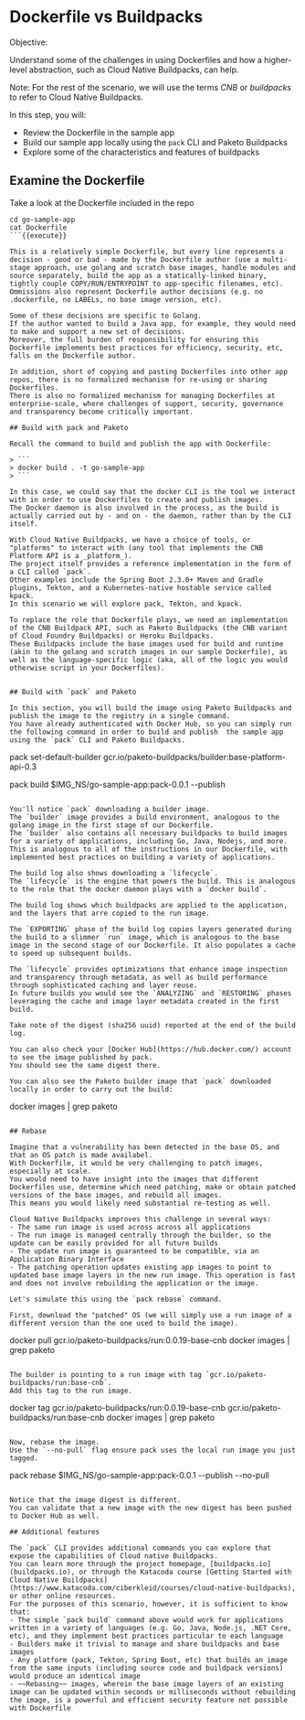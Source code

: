 # Dockerfile vs Buildpacks

Objective:

Understand some of the challenges in using Dockerfiles and how a higher-level abstraction, such as Cloud Native Buildpacks, can help.

Note:
For the rest of the scenario, we will use the terms _CNB_ or _buildpacks_ to refer to Cloud Native Buildpacks.

In this step, you will:
- Review the Dockerfile in the sample app
- Build our sample app locally using the `pack` CLI and Paketo Buildpacks
- Explore some of the characteristics and features of buildpacks

## Examine the Dockerfile

Take a look at the Dockerfile included in the repo

```
cd go-sample-app
cat Dockerfile
```{{execute}}

This is a relatively simple Dockerfile, but every line represents a decision - good or bad - made by the Dockerfile author (use a multi-stage approach, use golang and scratch base images, handle modules and source separately, build the app as a statically-linked binary, tightly couple COPY/RUN/ENTRYPOINT to app-specific filenames, etc).
Ommissions also represent Dockerfile author decisions (e.g. no .dockerfile, no LABELs, no base image version, etc).

Some of these decisions are specific to Golang.
If the author wanted to build a Java app, for example, they would need to make and support a new set of decisions.
Moreover, the full burden of responsibility for ensuring this Dockerfile implements best practices for efficiency, security, etc, falls on the Dockerfile author.

In addition, short of copying and pasting Dockerfiles into other app repos, there is no formalized mechanism for re-using or sharing Dockerfiles.
There is also no formalized mechanism for managing Dockerfiles at enterprise-scale, where challenges of support, security, governance and transparency become critically important.

## Build with pack and Paketo

Recall the command to build and publish the app with Dockerfile:

> ```
> docker build . -t go-sample-app
> ```

In this case, we could say that the docker CLI is the tool we interact with in order to use Dockerfiles to create and publish images.
The Docker daemon is also involved in the process, as the build is actually carried out by - and on - the daemon, rather than by the CLI itself.

With Cloud Native Buildpacks, we have a choice of tools, or "platforms" to interact with (any tool that implements the CNB Platform API is a _platform_).
The project itself provides a reference implementation in the form of a CLI called `pack`.
Other examples include the Spring Boot 2.3.0+ Maven and Gradle plugins, Tekton, and a Kubernetes-native hostable service called kpack.
In this scenario we will explore pack, Tekton, and kpack.

To replace the role that Dockerfile plays, we need an implementation of the CNB Buildpack API, such as Paketo Buildpacks (the CNB variant of Cloud Foundry Buildpacks) or Heroku Buildpacks.
These Buildpacks include the base images used for build and runtime (akin to the golang and scratch images in our sample Dockerfile), as well as the language-specific logic (aka, all of the logic you would otherwise script in your Dockerfiles).


## Build with `pack` and Paketo

In this section, you will build the image using Paketo Buildpacks and publish the image to the registry in a single command. 
You have already authenticated with Docker Hub, so you can simply run the following command in order to build and publish  the sample app using the `pack` CLI and Paketo Buildpacks.

```
pack set-default-builder gcr.io/paketo-buildpacks/builder:base-platform-api-0.3

pack build $IMG_NS/go-sample-app:pack-0.0.1 --publish
```{{execute}}

You'll notice `pack` downloading a builder image.
The `builder` image provides a build environment, analogous to the golang image in the first stage of our Dockerfile. 
The `builder` also contains all necessary buildpacks to build images for a variety of applications, including Go, Java, Nodejs, and more. 
This is analogous to all of the instructions in our Dockerfile, with implemented best practices on building a variety of applications. 

The build log also shows downloading a `lifecycle`. 
The `lifecycle` is the engine that powers the build. This is analogous to the role that the docker daemon plays with a `docker build`.

The build log shows which buildpacks are applied to the application, and the layers that arre copied to the run image.

The `EXPORTING` phase of the build log copies layers generated during the build to a slimmer `run` image, which is analogous to the base image in the second stage of our Dockerfile. It also populates a cache to speed up subsequent builds.

The `lifecycle` provides optimizations that enhance image inspection and transparency through metadata, as well as build performance through sophisticated caching and layer reuse.
In future builds you would see the `ANALYZING` and `RESTORING` phases leveraging the cache and image layer metadata created in the first build.

Take note of the digest (sha256 uuid) reported at the end of the build log.

You can also check your [Docker Hub](https://hub.docker.com/) account to see the image published by pack.
You should see the same digest there.

You can also see the Paketo builder image that `pack` downloaded locally in order to carry out the build:

```
docker images | grep paketo
```{{execute}}

## Rebase

Imagine that a vulnerability has been detected in the base OS, and that an OS patch is made availabel.
With Dockerfile, it would be very challenging to patch images, especially at scale.
You would need to have insight into the images that different Dockerfiles use, determine which need patching, make or obtain patched versions of the base images, and rebuild all images.
This means you would likely need substantial re-testing as well.

Cloud Native Buildpacks improves this challenge in several ways:
- The same run image is used across across all applications
- The run image is managed centrally through the builder, so the update can be easily provided for all future builds
- The update run image is guaranteed to be compatible, via an Application Binary Interface
- The patching operation updates existing app images to point to updated base image layers in the new run image. This operation is fast and does not involve rebuilding the application or the image.

Let's simulate this using the `pack rebase` command.

First, download the "patched" OS (we will simply use a run image of a different version than the one used to build the image).
```
docker pull gcr.io/paketo-buildpacks/run:0.0.19-base-cnb
docker images | grep paketo
```{{execute}}

The builder is pointing to a run image with tag `gcr.io/paketo-buildpacks/run:base-cnb`. 
Add this tag to the run image.
```
docker tag gcr.io/paketo-buildpacks/run:0.0.19-base-cnb gcr.io/paketo-buildpacks/run:base-cnb
docker images | grep paketo
```{{execute}}

Now, rebase the image.
Use the `--no-pull` flag ensure pack uses the local run image you just tagged.
```
pack rebase $IMG_NS/go-sample-app:pack-0.0.1 --publish --no-pull
```{{execute}}

Notice that the image digest is different.
You can validate that a new image with the new digest has been pushed to Docker Hub as well.

## Additional features

The `pack` CLI provides additional commands you can explore that expose the capabilities of Cloud native Buildpacks.
You can learn more through the project homepage, [buildpacks.io](buildpacks.io), or through the Katacoda course [Getting Started with Cloud Native Buildpacks](https://www.katacoda.com/ciberkleid/courses/cloud-native-buildpacks), or other online resources.
For the purposes of this scenario, however, it is sufficient to know that:
- The simple `pack build` command above would work for applications written in a variety of languages (e.g. Go, Java, Node.js, .NET Core, etc), and they implement best practices particular to each language
- Builders make it trivial to manage and share buildpacks and base images
- Any platform (pack, Tekton, Spring Boot, etc) that builds an image from the same inputs (including source code and buildpack versions) would produce an identical image
- ~~Rebasing~~ images, wherein the base image layers of an existing image can be updated within seconds or milliseconds without rebuilding the image, is a powerful and efficient security feature not possible with Dockerfile
